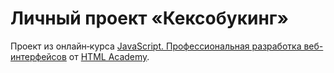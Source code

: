 # Личный проект «Кексобукинг»

Проект из онлайн‑курса [JavaScript. Профессиональная разработка веб-интерфейсов](https://htmlacademy.ru/intensive/javascript) от [HTML Academy](https://htmlacademy.ru).
